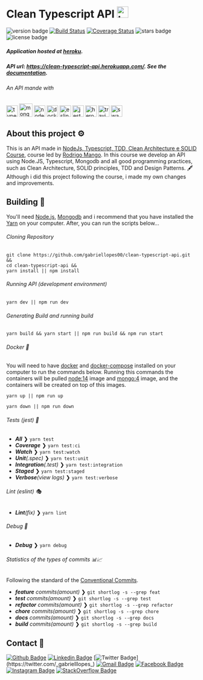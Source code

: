 <h1>
  Clean Typescript API
  <img src="https://cdn.svgporn.com/logos/typescript-icon.svg" alt="typescript" width="30" height="30"/>
</h1>

![version badge](https://img.shields.io/badge/version-1.7.1-blue.svg)
[![Build Status](https://travis-ci.org/gabriellopes00/clean-typescript-api.svg?branch=main)](https://travis-ci.org/gabriellopes00/clean-typescript-api)
[![Coverage Status](https://coveralls.io/repos/github/gabriellopes00/clean-typescript-api/badge.svg)](https://coveralls.io/github/gabriellopes00/clean-typescript-api)
![stars badge](https://img.shields.io/github/stars/gabriellopes00/clean-typescript-api.svg)
![license badge](https://img.shields.io/badge/license-MIT-blue.svg)

##### Application hosted at _[heroku](https://www.heroku.com/)_.

##### API url: _https://clean-typescript-api.herokuapp.com/_. See the [documentation](https://clean-typescript-api.herokuapp.com/api/docs).

###### An API mande with

<p>
  <img src="https://cdn.svgporn.com/logos/typescript-icon.svg" alt="typescript" width="30" height="30"/>
  <img src="https://img.icons8.com/color/452/mongodb.png" alt="mongodb" width="35" height="35"/>
  <img src="https://cdn.svgporn.com/logos/nodejs-icon.svg" alt="nodejs" width="30" height="30"/>
  <img src="https://cdn.svgporn.com/logos/docker-icon.svg" alt="docker" width="30" height="30"/>
  <img src="https://cdn.svgporn.com/logos/eslint.svg" alt="eslint" width="30" height="30"/>
  <img src="https://cdn.svgporn.com/logos/jest.svg" alt="jest" height="30">
  <img src="https://cdn.svgporn.com/logos/heroku-icon.svg" alt="heroku" height="30">
  <img src="https://cdn.svgporn.com/logos/travis-ci.svg" alt="travis-ci" height="30">
  <img src="https://cdn.svgporn.com/logos/swagger.svg" alt="swagger" height="30">
</p>

## About this project ⚙

This is an API made in [NodeJs, Typescript, TDD, Clean Architecture e SOLID Course](https://www.udemy.com/course/tdd-com-mango/), course led by [Rodrigo Mango](https://github.com/rmanguinho). In this course we develop an API using Node.JS, Typescript, Mongodb and all good programming practices, such as Clean Architecture, SOLID principles, TDD and Design Patterns. 🖋 Although i did this project following the course, i made my own changes and improvements.

## Building 🔧

You'll need [Node.js](https://nodejs.org), [Mongodb](https://www.mongodb.com/) and i recommend that you have installed the [Yarn](https://yarnpkg.com/getting-started/install) on your computer. After, you can run the scripts below...

###### Cloning Repository

```cloning
git clone https://github.com/gabriellopes00/clean-typescript-api.git &&
cd clean-typescript-api &&
yarn install || npm install
```

###### Running API (development environment)

```development
yarn dev || npm run dev
```

###### Generating Build and running build

```build
yarn build && yarn start || npm run build && npm run start
```

###### Docker 🐳

You will need to have [docker](https://www.docker.com/) and [docker-compose](https://docs.docker.com/compose/) installed on your computer to run the commands below. Running this commands the containers will be pulled [node:14](https://hub.docker.com/_/node) image and [mongo:4](https://hub.docker.com/_/mongo) image, and the containers will be created on top of this images.

```upping
yarn up || npm run up
```

```downing
yarn down || npm run down
```

###### Tests (jest) 🧪

- _**All**_ ❯ `yarn test`
- _**Coverage**_ ❯ `yarn test:ci`
- _**Watch**_ ❯ `yarn test:watch`
- _**Unit**(.spec)_ ❯ `yarn test:unit`
- _**Integration**(.test)_ ❯ `yarn test:integration`
- _**Staged**_ ❯ `yarn test:staged`
- _**Verbose**(view logs)_ ❯ `yarn test:verbose`

###### Lint (eslint) 🎭

- _**Lint**(fix)_ ❯ `yarn lint`

###### Debug 🐞

- _**Debug**_ ❯ `yarn debug`

###### Statistics of the types of commits 📊📈

Following the standard of the [Conventional Commits](https://www.conventionalcommits.org/).

- _**feature** commits(amount)_ ❯ `git shortlog -s --grep feat`
- _**test** commits(amount)_ ❯ `git shortlog -s --grep test`
- _**refactor** commits(amount)_ ❯ `git shortlog -s --grep refactor`
- _**chore** commits(amount)_ ❯ `git shortlog -s --grep chore`
- _**docs** commits(amount)_ ❯ `git shortlog -s --grep docs`
- _**build** commits(amount)_ ❯ `git shortlog -s --grep build`

## Contact 📱

[![Github Badge](https://img.shields.io/badge/-Github-000?style=flat-square&logo=Github&logoColor=white&link=https://github.com/gabriellopes00)](https://github.com/gabriellopes00)
[![Linkedin Badge](https://img.shields.io/badge/-LinkedIn-blue?style=flat-square&logo=Linkedin&logoColor=white&link=https://www.linkedin.com/in/gabriel-lopes-6625631b0/)](https://www.linkedin.com/in/gabriel-lopes-6625631b0/)
[![Twitter Badge](https://img.shields.io/badge/-Twitter-1ca0f1?style=flat-square&labelColor=1ca0f1&logo=twitter&logoColor=white&link=https://twitter.com/_gabrielllopes_)](https://twitter.com/_gabrielllopes_)
[![Gmail Badge](https://img.shields.io/badge/-Gmail-D14836?&style=flat-square&logo=Gmail&logoColor=white&link=mailto:gabrielluislopes00@gmail.com)](mailto:gabrielluislopes00@gmail.com)
[![Facebook Badge](https://img.shields.io/badge/facebook-%231877F2.svg?&style=flat-square&logo=facebook&logoColor=white)](https://www.facebook.com/profile.php?id=100034920821684)
[![Instagram Badge](https://img.shields.io/badge/instagram-%23E4405F.svg?&style=flat-square&logo=instagram&logoColor=white)](https://www.instagram.com/_.gabriellopes/?hl=pt-br)
[![StackOverflow Badge](https://img.shields.io/badge/stack%20overflow-FE7A16?logo=stack-overflow&logoColor=white&style=flat-square)](https://stackoverflow.com/users/14099025/gabriel-lopes?tab=profile)
